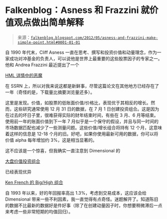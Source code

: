 <!--yml

分类：未分类

日期：2024-05-12 20:29:48

-->

# Falkenblog：Asness 和 Frazzini 就价值观点做出简单解释

> 来源：[`falkenblog.blogspot.com/2012/05/asness-and-frazzini-make-simple-point.html#0001-01-01`](http://falkenblog.blogspot.com/2012/05/asness-and-frazzini-make-simple-point.html#0001-01-01)

自 1990 年代末，Cliff Asness 一直在思考、撰写和投资价值和动量理念，作为一家成功对冲基金的负责人，可以说他是世界上最重要的这些股票因子的专家之一。他和 Andrea Frazzini 最近提出了一个

[HML 详情中的恶魔](http://papers.ssrn.com/sol3/papers.cfm?abstract_id=2054749)

在 SSRN 上，所以对我来说这都是新鲜事，尽管这篇论文在其他地方已经存在了一年（奇怪的是，下载量比摘要浏览量还多）。

这里是发现。价值，如股票的低账面价值/价格比，表现优于其相反的增长。然而，这些研究通常使用 12 月 31 日的数据，在 7 月 1 日创建投资组合。这是因为在过去的坏日子里，很难获得实际的财年结束时间，有些在 3 月、6 月等结束。使用前一年的账面价值到下一年 7 月似乎是一个保守的假设，并且与同一时间的市场数据匹配也减少了一些测量问题。这些价值/增长组合将持有 12 个月，这意味着这样的信息是 12-18 个月的旧。好吧，如果你使用最新可用的数据，你可以将价值 alpha 每年增加约 3%，这是相当显著的。

这不应该是一个惊喜，但我确实一直注意到 Dimensional 的

[大盘价值投资组合](http://www.dfaus.com/portfolios/large_cap_value_port/)

已经表现优异

[Ken French 的 Big/High 组合](http://mba.tuck.dartmouth.edu/pages/faculty/ken.french/data_library.html)

自 1993 年以来，好的年回报率高出 1.3%，考虑到交易成本，这应该会给 Dimensional 带来一些不利因素，我一直觉得有点奇怪。迷题解开了。知道陈旧的数据不比最新的数据好是件好事（除了在创建动量因子时，你想要稍微滞后一点来考虑一些非常短期的均值回归）。
